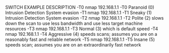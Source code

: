 SWITCH	EXAMPLE	DESCRIPTION
-T0	nmap 192.168.1.1 -T0	Paranoid (0) Intrusion Detection System evasion
-T1	nmap 192.168.1.1 -T1	Sneaky (1) Intrusion Detection System evasion
-T2	nmap 192.168.1.1 -T2	Polite (2) slows down the scan to use less bandwidth and use less target machine resources
-T3	nmap 192.168.1.1 -T3	Normal (3) which is default speed
-T4	nmap 192.168.1.1 -T4	Aggressive (4) speeds scans; assumes you are on a reasonably fast and reliable network
-T5	nmap 192.168.1.1 -T5	Insane (5) speeds scan; assumes you are on an extraordinarily fast network
